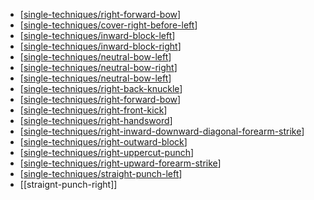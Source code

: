 - [[single-techniques/right-forward-bow]]
- [[single-techniques/cover-right-before-left]]
- [[single-techniques/inward-block-left]]
- [[single-techniques/inward-block-right]]
- [[single-techniques/neutral-bow-left]]
- [[single-techniques/neutral-bow-right]]
- [[single-techniques/neutral-bow-left]]
- [[single-techniques/right-back-knuckle]]
- [[single-techniques/right-forward-bow]]
- [[single-techniques/right-front-kick]]
- [[single-techniques/right-handsword]]
- [[single-techniques/right-inward-downward-diagonal-forearm-strike]]
- [[single-techniques/right-outward-block]]
- [[single-techniques/right-uppercut-punch]]
- [[single-techniques/right-upward-forearm-strike]]
- [[single-techniques/straight-punch-left]]
- [[straignt-punch-right]]

[//begin]: # "Autogenerated link references for markdown compatibility"
[single-techniques/right-forward-bow]: single-techniques/right-forward-bow "Right Forward Bow"
[single-techniques/cover-right-before-left]: single-techniques/cover-right-before-left "Cover Right before Left"
[single-techniques/inward-block-left]: single-techniques/inward-block-left "Left Inward Block"
[single-techniques/inward-block-right]: single-techniques/inward-block-right "Right Inward Block"
[single-techniques/neutral-bow-left]: single-techniques/neutral-bow-left "Left Neutral Bow"
[single-techniques/neutral-bow-right]: single-techniques/neutral-bow-right "Right Neutral Bow"
[single-techniques/right-back-knuckle]: single-techniques/right-back-knuckle "Right Back Knuckle"
[single-techniques/right-front-kick]: single-techniques/right-front-kick "Right Front Kick"
[single-techniques/right-handsword]: single-techniques/right-handsword "Right Handsword"
[single-techniques/right-inward-downward-diagonal-forearm-strike]: single-techniques/right-inward-downward-diagonal-forearm-strike "Right Inward Downward Diagonal Forearm Strike"
[single-techniques/right-outward-block]: single-techniques/right-outward-block "Right Outward Block"
[single-techniques/right-uppercut-punch]: single-techniques/right-uppercut-punch "Right Uppercut Punch"
[single-techniques/right-upward-forearm-strike]: single-techniques/right-upward-forearm-strike "Right Upward Forearm Strike"
[single-techniques/straight-punch-left]: single-techniques/straight-punch-left "Left Straight Punch"
[//end]: # "Autogenerated link references"
